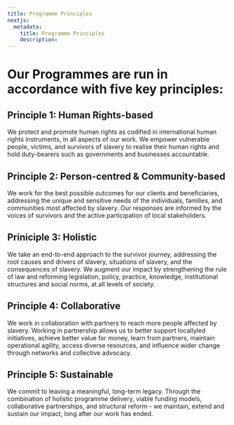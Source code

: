 ```yaml
---
title: Programme Principles
nextjs:
  metadata:
    title: Programme Principles
    description:
---
```


# Our Programmes are run in accordance with five key principles:

## Principle 1: Human Rights-based

We protect and promote human rights as codified in international human
rights instruments, in all aspects of our work. We empower vulnerable
people, victims, and survivors of slavery to realise their human rights and
hold duty-bearers such as governments and businesses accountable.

## Principle 2: Person-centred & Community-based

We work for the best possible outcomes for our clients and beneficiaries,
addressing the unique and sensitive needs of the individuals, families, and
communities most affected by slavery. Our responses are informed by the
voices of survivors and the active participation of local stakeholders.

## Priniciple 3: Holistic

We take an end-to-end approach to the survivor journey, addressing
the root causes and drivers of slavery, situations of slavery, and the
consequences of slavery. We augment our impact by strengthening
the rule of law and reforming legislation, policy, practice, knowledge,
institutional structures and social norms, at all levels of society.

## Principle 4: Collaborative

We work in collaboration with partners to reach more people affected
by slavery. Working in partnership allows us to better support locallyled
initiatives, achieve better value for money, learn from partners,
maintain operational agility, access diverse resources, and influence
wider change through networks and collective advocacy.

## Principle 5: Sustainable

We commit to leaving a meaningful, long-term legacy. Through the
combination of holistic programme delivery, viable funding models,
collaborative partnerships, and structural reform - we maintain,
extend and sustain our impact, long after our work has ended.